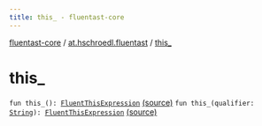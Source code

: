 ```yaml
---
title: this_ - fluentast-core
---
```


[fluentast-core](../index.html) / [at.hschroedl.fluentast](index.html) / [this_](.)

# this_

`fun this_(): `[`FluentThisExpression`](../at.hschroedl.fluentast.ast.expression/-fluent-this-expression/index.html) [(source)](http://github.com/hschroedl/fluentast/tree/master/core/at.hschroedl.fluentast/Fluentast.kt#L206)
`fun this_(qualifier: `[`String`](https://kotlinlang.org/api/latest/jvm/stdlib/kotlin/-string/index.html)`): `[`FluentThisExpression`](../at.hschroedl.fluentast.ast.expression/-fluent-this-expression/index.html) [(source)](http://github.com/hschroedl/fluentast/tree/master/core/at.hschroedl.fluentast/Fluentast.kt#L210)